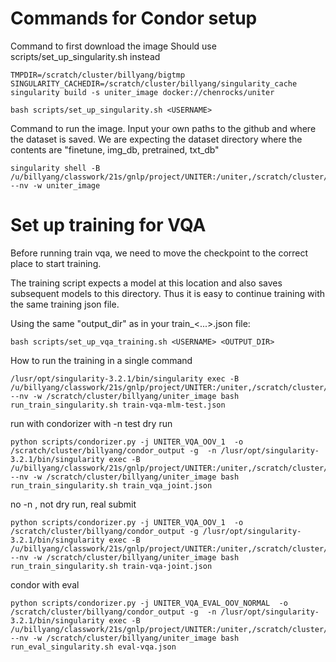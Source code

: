 # Commands for Condor setup


Command to first download the image
Should use scripts/set_up_singularity.sh instead
```
TMPDIR=/scratch/cluster/billyang/bigtmp SINGULARITY_CACHEDIR=/scratch/cluster/billyang/singularity_cache singularity build -s uniter_image docker://chenrocks/uniter
```
```
bash scripts/set_up_singularity.sh <USERNAME>
```

Command to run the image. Input your own paths to the github and where the dataset is saved. We are expecting the dataset directory where the contents are "finetune, img_db, pretrained, txt_db"
```
singularity shell -B /u/billyang/classwork/21s/gnlp/project/UNITER:/uniter,/scratch/cluster/billyang/vqa_dataset:/vqa_dataset --nv -w uniter_image
```


# Set up training for VQA
Before running train vqa, we need to move the checkpoint to the correct place to start training.

The training script expects a model at this location and also saves subsequent models to this directory. Thus it is easy to continue training with the same training json file.

Using the same "output_dir" as in your train_<...>.json file:

```
bash scripts/set_up_vqa_training.sh <USERNAME> <OUTPUT_DIR>
```

How to run the training in a single command

```
/lusr/opt/singularity-3.2.1/bin/singularity exec -B /u/billyang/classwork/21s/gnlp/project/UNITER:/uniter,/scratch/cluster/billyang/vqa_dataset:/vqa_dataset --nv -w /scratch/cluster/billyang/uniter_image bash run_train_singularity.sh train-vqa-mlm-test.json
```

run with condorizer with -n test dry run
```
python scripts/condorizer.py -j UNITER_VQA_OOV_1  -o /scratch/cluster/billyang/condor_output -g  -n /lusr/opt/singularity-3.2.1/bin/singularity exec -B /u/billyang/classwork/21s/gnlp/project/UNITER:/uniter,/scratch/cluster/billyang/vqa_dataset:/vqa_dataset --nv -w /scratch/cluster/billyang/uniter_image bash run_train_singularity.sh train_vqa_joint.json
```
no -n , not dry run, real submit
```
python scripts/condorizer.py -j UNITER_VQA_OOV_1  -o /scratch/cluster/billyang/condor_output -g /lusr/opt/singularity-3.2.1/bin/singularity exec -B /u/billyang/classwork/21s/gnlp/project/UNITER:/uniter,/scratch/cluster/billyang/vqa_dataset:/vqa_dataset --nv -w /scratch/cluster/billyang/uniter_image bash run_train_singularity.sh train-vqa-joint.json
```

condor with eval
```
python scripts/condorizer.py -j UNITER_VQA_EVAL_OOV_NORMAL  -o /scratch/cluster/billyang/condor_output -g  -n /lusr/opt/singularity-3.2.1/bin/singularity exec -B /u/billyang/classwork/21s/gnlp/project/UNITER:/uniter,/scratch/cluster/billyang/vqa_dataset:/vqa_dataset --nv -w /scratch/cluster/billyang/uniter_image bash run_eval_singularity.sh eval-vqa.json
```
